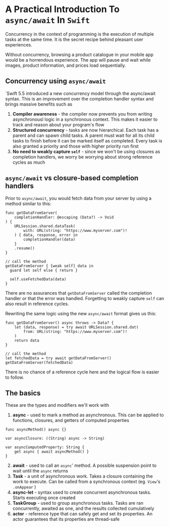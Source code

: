 # A Practical Introduction To `async/await` In `Swift`

Concurrency in the context of programming is the execution of multiple tasks at the same time.
It is the secret recipe behind pleasant user experiences. 

Without concurrency, browsing a product catalogue in your mobile app would be a horrendous experience. The app will pause and wait while images, product information, and prices load sequentially. 

## Concurrency using `async/await`
`Swift 5.5 introduced a new concurrency model through the async/await syntax. This is an improvement over the completion handler syntax and brings massive benefits  such as
1. **Compiler awareness** - the compiler now prevents you from writing asynchronousl logic in a synchronous context. This makes it easier to track and reason about your program's flow
2. **Structured concurrency** - tasks are now hierarchical. Each task has a parent and can spawn child tasks. A parent must wait for all its child tasks to finish before it can be marked itself as completed. Every task is also granted a priority and those with higher priority run first
3. **No need to weakly capture `self`** - since we won't be using closures as completion handlers, we worry be worrying about strong reference cycles as much

## `async/await` vs closure-based completion handlers
Prior to `async/await`, you would fetch data from your server by using a method similar to this:
```
func getDataFromServer(
    completionHandler: @escaping (Data?) -> Void
) {
    URLSession.shared.dataTask(
        with: URL(string: "https://www.myserver.com")!
    ) { data, response, error in
        completionHandler(data)
    }
    .resume()
}

// call the method
getDataFromServer { [weak self] data in
  guard let self else { return }

  self.useFetchedData(data)
}
```
There are no assurances that `getDataFromServer` called the completion handler or that the error was handled. Forgetting to weakly capture `self` can also result in reference cycles.

Rewriting the same logic using the new `async/await` format gives us this:
```
func getDataFromServer() async throws -> Data? {
    let (data, response) = try await URLSession.shared.dat(
        from: URL(string: "https://www.myserver.com")!
    )
    return data
}

// call the method
let fetchedData = try await getDataFromServer()
getDataFromServer(fetchedData)
```

There is no chance of a reference cycle here and the logical flow is easier to follow.

## The basics
These are the types and modifiers we'll work with 
1. **async** - used to mark a method as asynchronous. This can be applied to functions, closures, and getters of computed properties
```
func asyncMethod() async {}

var asyncClosure: ((String) async -> String)

var asyncComputedProperty: String {
    get async { await asyncMethod() }
}

```
2. **await** - used to call an `async`' method. A possible suspension point to wait until the `async` returns
3. **Task** - a unit of asynchronous work. Takes a closure containing the work to execute. Can be called from a synchronous context (eg. `View`'s `.onAppear` )
4. **async-let** - syntax used to create concurrent asynchronous tasks. Starts executing once created
5. **TaskGroup** - used to group asynchronous tasks. Tasks are ran concurrently, awaited as one, and the results collected cumulatively
6. **actor** - reference type that can safely get and set its properties. An actor guarantees that its properties are thread-safe
